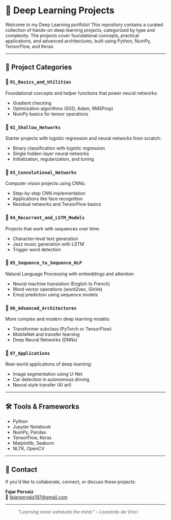 # 🧠 Deep Learning Projects

Welcome to my Deep Learning portfolio! This repository contains a curated collection of hands-on deep learning projects, categorized by type and complexity. The projects cover foundational concepts, practical applications, and advanced architectures, built using Python, NumPy, TensorFlow, and Keras.

---

## 📂 Project Categories

### 🔹 `01_Basics_and_Utilities`
Foundational concepts and helper functions that power neural networks:
- Gradient checking
- Optimization algorithms (SGD, Adam, RMSProp)
- NumPy basics for tensor operations

### 🔹 `02_Shallow_Networks`
Starter projects with logistic regression and neural networks from scratch:
- Binary classification with logistic regression
- Single hidden-layer neural networks
- Initialization, regularization, and tuning

### 🔹 `03_Convolutional_Networks`
Computer vision projects using CNNs:
- Step-by-step CNN implementation
- Applications like face recognition
- Residual networks and TensorFlow basics

### 🔹 `04_Recurrent_and_LSTM_Models`
Projects that work with sequences over time:
- Character-level text generation
- Jazz music generation with LSTM
- Trigger word detection

### 🔹 `05_Sequence_to_Sequence_NLP`
Natural Language Processing with embeddings and attention:
- Neural machine translation (English to French)
- Word vector operations (word2vec, GloVe)
- Emoji prediction using sequence models

### 🔹 `06_Advanced_Architectures`
More complex and modern deep learning models:
- Transformer subclass (PyTorch or TensorFlow)
- MobileNet and transfer learning
- Deep Neural Networks (DNNs)

### 🔹 `07_Applications`
Real-world applications of deep learning:
- Image segmentation using U-Net
- Car detection in autonomous driving
- Neural style transfer (AI art)

---



## 🛠️ Tools & Frameworks
- Python
- Jupyter Notebook
- NumPy, Pandas
- TensorFlow, Keras
- Matplotlib, Seaborn
- NLTK, OpenCV

---

## 📧 Contact
If you'd like to collaborate, connect, or discuss these projects:

**Fajar Pervaiz**  
📧 fajarpervaiz197@gmail.com  

---

> *"Learning never exhausts the mind." – Leonardo da Vinci*

